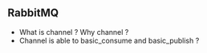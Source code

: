 ## RabbitMQ
- What is channel ? Why channel ?
- Channel is able to basic_consume and basic_publish ?

